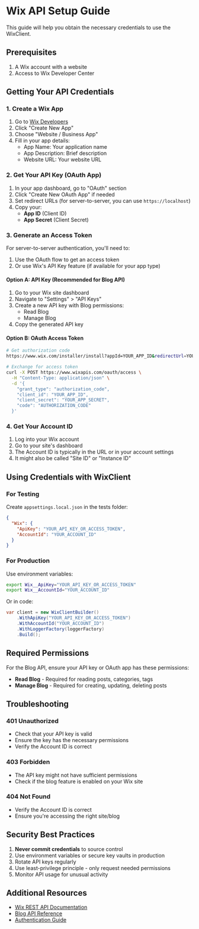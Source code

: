 # Wix API Setup Guide

This guide will help you obtain the necessary credentials to use the WixClient.

## Prerequisites

1. A Wix account with a website
2. Access to Wix Developer Center

## Getting Your API Credentials

### 1. Create a Wix App

1. Go to [Wix Developers](https://dev.wix.com/)
2. Click "Create New App"
3. Choose "Website / Business App"
4. Fill in your app details:
   - App Name: Your application name
   - App Description: Brief description
   - Website URL: Your website URL

### 2. Get Your API Key (OAuth App)

1. In your app dashboard, go to "OAuth" section
2. Click "Create New OAuth App" if needed
3. Set redirect URLs (for server-to-server, you can use `https://localhost`)
4. Copy your:
   - **App ID** (Client ID)
   - **App Secret** (Client Secret)

### 3. Generate an Access Token

For server-to-server authentication, you'll need to:

1. Use the OAuth flow to get an access token
2. Or use Wix's API Key feature (if available for your app type)

#### Option A: API Key (Recommended for Blog API)

1. Go to your Wix site dashboard
2. Navigate to "Settings" > "API Keys"
3. Create a new API key with Blog permissions:
   - Read Blog
   - Manage Blog
4. Copy the generated API key

#### Option B: OAuth Access Token

```bash
# Get authorization code
https://www.wix.com/installer/install?appId=YOUR_APP_ID&redirectUrl=YOUR_REDIRECT_URL

# Exchange for access token
curl -X POST https://www.wixapis.com/oauth/access \
  -H "Content-Type: application/json" \
  -d '{
    "grant_type": "authorization_code",
    "client_id": "YOUR_APP_ID",
    "client_secret": "YOUR_APP_SECRET",
    "code": "AUTHORIZATION_CODE"
  }'
```

### 4. Get Your Account ID

1. Log into your Wix account
2. Go to your site's dashboard
3. The Account ID is typically in the URL or in your account settings
4. It might also be called "Site ID" or "Instance ID"

## Using Credentials with WixClient

### For Testing

Create `appsettings.local.json` in the tests folder:

```json
{
  "Wix": {
    "ApiKey": "YOUR_API_KEY_OR_ACCESS_TOKEN",
    "AccountId": "YOUR_ACCOUNT_ID"
  }
}
```

### For Production

Use environment variables:

```bash
export Wix__ApiKey="YOUR_API_KEY_OR_ACCESS_TOKEN"
export Wix__AccountId="YOUR_ACCOUNT_ID"
```

Or in code:

```csharp
var client = new WixClientBuilder()
    .WithApiKey("YOUR_API_KEY_OR_ACCESS_TOKEN")
    .WithAccountId("YOUR_ACCOUNT_ID")
    .WithLoggerFactory(loggerFactory)
    .Build();
```

## Required Permissions

For the Blog API, ensure your API key or OAuth app has these permissions:

- **Read Blog** - Required for reading posts, categories, tags
- **Manage Blog** - Required for creating, updating, deleting posts

## Troubleshooting

### 401 Unauthorized
- Check that your API key is valid
- Ensure the key has the necessary permissions
- Verify the Account ID is correct

### 403 Forbidden
- The API key might not have sufficient permissions
- Check if the blog feature is enabled on your Wix site

### 404 Not Found
- Verify the Account ID is correct
- Ensure you're accessing the right site/blog

## Security Best Practices

1. **Never commit credentials** to source control
2. Use environment variables or secure key vaults in production
3. Rotate API keys regularly
4. Use least-privilege principle - only request needed permissions
5. Monitor API usage for unusual activity

## Additional Resources

- [Wix REST API Documentation](https://dev.wix.com/docs/rest)
- [Blog API Reference](https://dev.wix.com/docs/rest/business-solutions/blog)
- [Authentication Guide](https://dev.wix.com/docs/build-apps/develop-your-app/api-integrations/authentication)